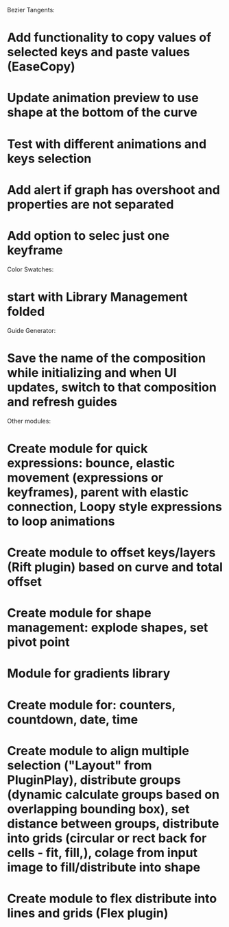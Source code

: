 Bezier Tangents:
# Add functionality to copy values of selected keys and paste values (EaseCopy)
# Update animation preview to use shape at the bottom of the curve
# Test with different animations and keys selection
# Add alert if graph has overshoot and properties are not separated
# Add option to selec just one keyframe 

Color Swatches:
# start with Library Management folded

Guide Generator:
# Save the name of the composition while initializing and when UI updates, switch to that composition and refresh guides


Other modules:

# Create module for quick expressions: bounce, elastic movement (expressions or keyframes), parent with elastic connection, Loopy style expressions to loop animations
# Create module to offset keys/layers (Rift plugin) based on curve and total offset
# Create module for shape management: explode shapes, set pivot point
# Module for gradients library
# Create module for: counters, countdown, date, time
# Create module to align multiple selection ("Layout" from PluginPlay), distribute groups (dynamic calculate groups based on overlapping bounding box), set distance between groups, distribute into grids (circular or rect back for cells -  fit, fill,), colage from input image to fill/distribute into shape
# Create module to flex distribute into lines and grids (Flex plugin)
